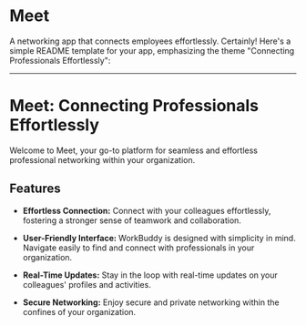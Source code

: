 # Meet
A networking app that connects employees effortlessly.
Certainly! Here's a simple README template for your app, emphasizing the theme "Connecting Professionals Effortlessly":

---

# Meet: Connecting Professionals Effortlessly

Welcome to Meet, your go-to platform for seamless and effortless professional networking within your organization.

## Features

- **Effortless Connection:** Connect with your colleagues effortlessly, fostering a stronger sense of teamwork and collaboration.

- **User-Friendly Interface:** WorkBuddy is designed with simplicity in mind. Navigate easily to find and connect with professionals in your organization.

- **Real-Time Updates:** Stay in the loop with real-time updates on your colleagues' profiles and activities.

- **Secure Networking:** Enjoy secure and private networking within the confines of your organization.
